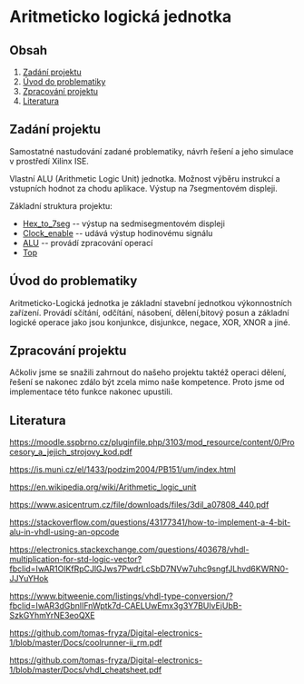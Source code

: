 # Aritmeticko logická jednotka

## Obsah
1. [Zadání projektu](#zadání-projektu)
2. [Úvod do problematiky](#úvod-do-problematiky)
3. [Zpracování projektu](#zpracovani-projektu)
4. [Literatura](#Literatura)

## Zadání projektu
Samostatné nastudování zadané problematiky, návrh řešení a jeho simulace v prostředí Xilinx ISE.

Vlastní ALU (Arithmetic Logic Unit) jednotka. Možnost výběru instrukcí a vstupních hodnot za chodu aplikace. Výstup na 7segmentovém displeji.


Základní struktura projektu:
+ [Hex_to_7seg](hex_to_7seg.vhd)    -- výstup na sedmisegmentovém displeji
+ [Clock_enable](clock_enable.vhd)  -- udává výstup hodinovému signálu
+ [ALU](ALU.vhd)                -- provádí zpracování operací
+ [Top](top.vhd)

## Úvod do problematiky

Aritmeticko-Logická jednotka je základní stavební jednotkou výkonnostních zařízení. Provádí sčítání, odčítání, násobení, dělení,bitový posun a základní logické operace jako jsou konjunkce, disjunkce, negace, XOR, XNOR a jiné.

## Zpracování projektu


Ačkoliv jsme se snažili zahrnout do našeho projektu taktéž operaci dělení, řešení se nakonec zdálo být zcela mimo naše kompetence. Proto jsme od implementace této funkce nakonec upustili.


## Literatura

https://moodle.sspbrno.cz/pluginfile.php/3103/mod_resource/content/0/Procesory_a_jejich_strojovy_kod.pdf

https://is.muni.cz/el/1433/podzim2004/PB151/um/index.html

https://en.wikipedia.org/wiki/Arithmetic_logic_unit

https://www.asicentrum.cz/file/downloads/files/3dil_a07808_440.pdf

https://stackoverflow.com/questions/43177341/how-to-implement-a-4-bit-alu-in-vhdl-using-an-opcode

https://electronics.stackexchange.com/questions/403678/vhdl-multiplication-for-std-logic-vector?fbclid=IwAR1OlKfRpCJlGJws7PwdrLcSbD7NVw7uhc9sngfJLhvd6KWRN0-JJYuYHok

https://www.bitweenie.com/listings/vhdl-type-conversion/?fbclid=IwAR3dGbnlIFnWptk7d-CAELUwEmx3g3Y7BUlvEjUbB-SzkGYhmYrNE3eoQXE

https://github.com/tomas-fryza/Digital-electronics-1/blob/master/Docs/coolrunner-ii_rm.pdf

https://github.com/tomas-fryza/Digital-electronics-1/blob/master/Docs/vhdl_cheatsheet.pdf
